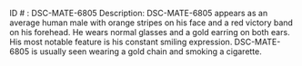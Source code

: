 ID # : DSC-MATE-6805
Description: DSC-MATE-6805 appears as an average human male with orange stripes on his face and a red victory band on his forehead. He wears normal glasses and a gold earring on both ears. His most notable feature is his constant smiling expression. DSC-MATE-6805 is usually seen wearing a gold chain and smoking a cigarette.